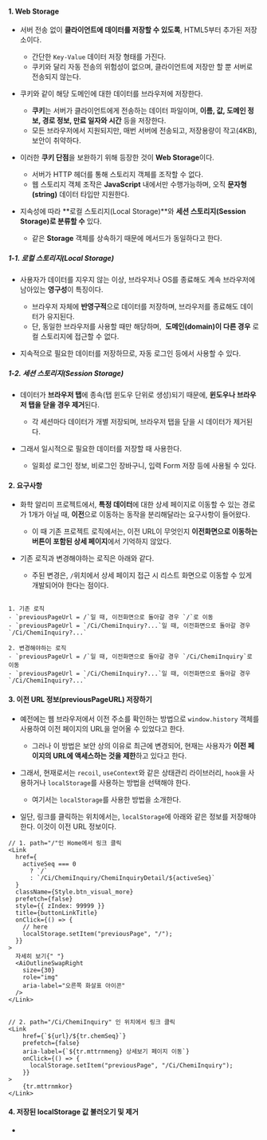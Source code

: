 
#### 1. Web Storage

- 서버 전송 없이 **클라이언트에 데이터를 저장할 수 있도록**, HTML5부터 추가된 저장소이다.
	- 간단한 `Key-Value` 데이터 저장 형태를 가진다.
	- 쿠키와 달리 자동 전송의 위험성이 없으며, 클라이언트에 저장만 할 뿐 서버로 전송되지 않는다.

- 쿠키와 같이 해당 도메인에 대한 데이터를 브라우저에 저장한다.
	- **쿠키**는 서버가 클라이언트에게 전송하는 데이터 파일이며, **이름, 값, 도메인 정보, 경로 정보, 만료 일자와 시간** 등을 저장한다.
	- 모든 브라우저에서 지원되지만, 매번 서버에 전송되고, 저장용량이 작고(4KB), 보안이 취약하다.

- 이러한 **쿠키 단점**을 보완하기 위해 등장한 것이 **Web Storage**이다.
	- 서버가 HTTP 헤더를 통해 스토리지 객체를 조작할 수 없다.
	- 웹 스토리지 객체 조작은 **JavaScript** 내에서만 수행가능하며, 오직 **문자형(string)** 데이터 타입만 지원한다.

- 지속성에 따라 **로컬 스토리지(Local Storage)**와 **세션 스토리지(Session Storage)로 분류할 수** 있다.
	- 같은 **Storage** 객체를 상속하기 때문에 메서드가 동일하다고 한다.

##### 1-1. 로컬 스토리지(Local Storage)

- 사용자가 데이터를 지우지 않는 이상, 브라우저나 OS를 종료해도 계속 브라우저에 남아있는 **영구성**이 특징이다.
	- 브라우저 자체에 **반영구적**으로 데이터를 저장하며, 브라우저를 종료해도 데이터가 유지된다.
	- 단, 동일한 브라우저를 사용할 때만 해당하며,  **도메인(domain)이 다른 경우** 로컬 스토리지에 접근할 수 없다.
	
- 지속적으로 필요한 데이터를 저장하므로, 자동 로그인 등에서 사용할 수 있다.

##### 1-2. 세션 스토리지(Session Storage)

- 데이터가 **브라우저 탭**에 종속(탭 윈도우 단위로 생성)되기 때문에, **윈도우나 브라우저 탭을 닫을 경우 제거**된다.
	- 각 세션마다 데이터가 개별 저장되며, 브라우저 탭을 닫을 시 데이터가 제거된다.

- 그래서 일시적으로 필요한 데이터를 저장할 때 사용한다.
	- 일회성 로그인 정보, 비로그인 장바구니, 입력 Form 저장 등에 사용될 수 있다.


#### 2. 요구사항

- 화학 알리미 프로젝트에서, **특정 데이터**에 대한 상세 페이지로 이동할 수 있는 경로가 1개가 아닐 때, **이전**으로 이동하는 동작을 분리해달라는 요구사항이 들어왔다.
	- 이 때 기존 프로젝트 로직에서는, 이전 URL이 무엇인지 **이전화면으로 이동하는 버튼이 포함된 상세 페이지**에서 기억하지 않았다.

- 기존 로직과 변경해야하는 로직은 아래와 같다.
	- 주된 변경은, `/`위치에서 상세 페이지 접근 시 리스트 화면으로 이동할 수 있게 개발되어야 한다는 점이다.

```null

1. 기존 로직
- `previousPageUrl = /`일 때, 이전화면으로 돌아갈 경우 `/`로 이동
- `previousPageUrl = `/Ci/ChemiInquiry?...`일 때, 이전화면으로 돌아갈 경우 `/Ci/ChemiInquiry?...`

2. 변경해야하는 로직
- `previousPageUrl = /`일 때, 이전화면으로 돌아갈 경우 `/Ci/ChemiInquiry`로 이동
- `previousPageUrl = `/Ci/ChemiInquiry?...`일 때, 이전화면으로 돌아갈 경우 `/Ci/ChemiInquiry?...`

```


#### 3. 이전 URL 정보(previousPageURL) 저장하기

- 예전에는 웹 브라우저에서 이전 주소를 확인하는 방법으로 `window.history` 객체를 사용하여 이전 페이지의 URL을 얻어올 수 있었다고 한다. 
	- 그러나 이 방법은 보안 상의 이유로 최근에 변경되어, 현재는 사용자가 **이전 페이지의 URL에 액세스하는 것을 제한**하고 있다고 한다.

- 그래서, 현재로서는 `recoil`, `useContext`와 같은 상태관리 라이브러리,  `hook`을 사용하거나 `localStorage`를 사용하는 방법을 선택해야 한다.
	- 여기서는 `localStorage`를 사용한 방법을 소개한다.

- 일단, 링크를 클릭하는 위치에서는, `localStorage`에 아래와 같은 정보를 저장해야 한다. 이것이 이전 URL 정보이다.
```tsx
// 1. path="/"인 Home에서 링크 클릭
<Link
  href={
	activeSeq === 0
	  ? `/`
	  : `/Ci/ChemiInquiry/ChemiInquiryDetail/${activeSeq}`
  }
  className={Style.btn_visual_more}
  prefetch={false}
  style={{ zIndex: 99999 }}
  title={buttonLinkTitle}
  onClick={() => {
    // here
	localStorage.setItem("previousPage", "/");
  }}
>
  자세히 보기{" "}
  <AiOutlineSwapRight
	size={30}
	role="img"
	aria-label="오른쪽 화살표 아이콘"
  />
</Link>


// 2. path="/Ci/ChemiInquiry" 인 위치에서 링크 클릭
<Link
	href={`${url}/${tr.chemSeq}`}
	prefetch={false}
	aria-label={`${tr.mttrnmeng} 상세보기 페이지 이동`}
	onClick={() => {
	  localStorage.setItem("previousPage", "/Ci/ChemiInquiry");
	}}
>	
	{tr.mttrnmkor}
</Link>
```


#### 4. 저장된 localStorage 값 불러오기 및 제거

- 